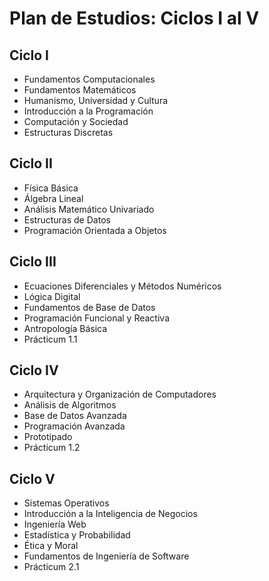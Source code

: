 # Plan de Estudios: Ciclos I al V

## Ciclo I

- Fundamentos Computacionales  
- Fundamentos Matemáticos  
- Humanismo, Universidad y Cultura  
- Introducción a la Programación  
- Computación y Sociedad  
- Estructuras Discretas  

## Ciclo II

- Física Básica
- Álgebra Lineal
- Análisis Matemático Univariado
- Estructuras de Datos
- Programación Orientada a Objetos

## Ciclo III

- Ecuaciones Diferenciales y Métodos Numéricos
- Lógica Digital
- Fundamentos de Base de Datos
- Programación Funcional y Reactiva
- Antropología Básica
- Prácticum 1.1

## Ciclo IV

- Arquitectura y Organización de Computadores
- Análisis de Algoritmos
- Base de Datos Avanzada
- Programación Avanzada
- Prototipado
- Prácticum 1.2

## Ciclo V

- Sistemas Operativos
- Introducción a la Inteligencia de Negocios
- Ingeniería Web
- Estadística y Probabilidad
- Ética y Moral
- Fundamentos de Ingeniería de Software
- Prácticum 2.1
